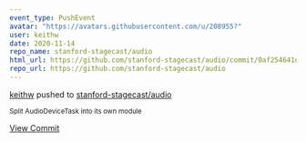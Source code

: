 ```yaml
---
event_type: PushEvent
avatar: "https://avatars.githubusercontent.com/u/208955?"
user: keithw
date: 2020-11-14
repo_name: stanford-stagecast/audio
html_url: https://github.com/stanford-stagecast/audio/commit/0af254641d9d66ff6b42bec891959b5ef604ddec
repo_url: https://github.com/stanford-stagecast/audio
---
```


<a href='https://github.com/keithw' target='_blank'>keithw</a> pushed to <a href='https://github.com/stanford-stagecast/audio' target='_blank'>stanford-stagecast/audio</a>

<small>Split AudioDeviceTask into its own module</small>

<a href='https://github.com/stanford-stagecast/audio/commit/0af254641d9d66ff6b42bec891959b5ef604ddec' target='_blank'>View Commit</a>